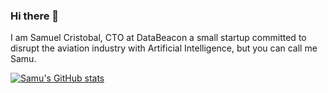 ### Hi there 👋

I am Samuel Cristobal, CTO at DataBeacon a small startup committed to disrupt the aviation industry with Artificial Intelligence, but you can call me Samu.

[![Samu's GitHub stats](https://github-readme-stats.vercel.app/api?username=scristobal)](https://github.com/anuraghazra/github-readme-stats)
